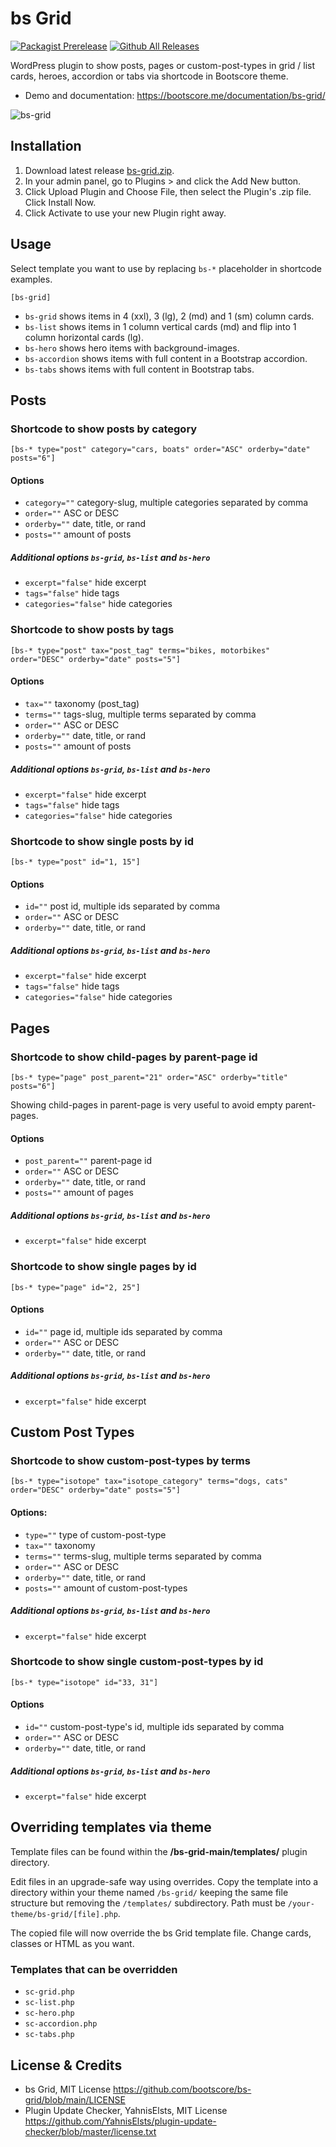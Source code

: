 # bs Grid

[![Packagist Prerelease](https://img.shields.io/packagist/vpre/bootscore/bs-grid?logo=packagist&logoColor=fff)](https://packagist.org/packages/bootscore/bs-grid)
[![Github All Releases](https://img.shields.io/github/downloads/bootscore/bs-grid/total.svg)](https://github.com/bootscore/bs-grid/releases)

WordPress plugin to show posts, pages or custom-post-types in grid / list cards, heroes, accordion or tabs via shortcode in Bootscore theme.

- Demo and documentation: https://bootscore.me/documentation/bs-grid/

<img src="https://lh3.googleusercontent.com/pw/AM-JKLUxNADNzUEZvT53A8bP1QXSGubd4GEHdhPZw4wx3IsCu0A4XT7uM0SNBfrTzplvmE9jFBXr_Twytum2cWrDg0Scgroha0IRcp_73Y6NL3GZUrOlVbeL4-WeQS-UbXL2JVmLxjqq7JFdDTbPXivTtJsjRg=w1904-h1530-no" alt="bs-grid">

## Installation
1. Download latest release [bs-grid.zip](https://github.com/bootscore/bs-grid/releases). 
2. In your admin panel, go to Plugins > and click the Add New button.
3. Click Upload Plugin and Choose File, then select the Plugin's .zip file. Click Install Now.
4. Click Activate to use your new Plugin right away.

## Usage

Select template you want to use by replacing `bs-*` placeholder in shortcode examples.

```
[bs-grid]
```

- `bs-grid` shows items in 4 (xxl), 3 (lg), 2 (md) and 1 (sm) column cards.
- `bs-list` shows items in 1 column vertical cards (md) and flip into 1 column horizontal cards (lg).
- `bs-hero` shows hero items with background-images. 
- `bs-accordion` shows items with full content in a Bootstrap accordion.
- `bs-tabs` shows items with full content in Bootstrap tabs.

## Posts

### Shortcode to show posts by category
```
[bs-* type="post" category="cars, boats" order="ASC" orderby="date" posts="6"]
```   

#### Options
- `category=""` category-slug, multiple categories separated by comma
- `order=""` ASC or DESC
- `orderby=""` date, title, or rand
- `posts=""` amount of posts

##### Additional options `bs-grid`, `bs-list` and `bs-hero`
- `excerpt="false"` hide excerpt
- `tags="false"` hide tags
- `categories="false"` hide categories

### Shortcode to show posts by tags
```
[bs-* type="post" tax="post_tag" terms="bikes, motorbikes" order="DESC" orderby="date" posts="5"]
```

#### Options
- `tax=""` taxonomy (post_tag)
- `terms=""` tags-slug, multiple terms separated by comma
- `order=""` ASC or DESC
- `orderby=""` date, title, or rand
- `posts=""` amount of posts

##### Additional options `bs-grid`, `bs-list` and `bs-hero`
- `excerpt="false"` hide excerpt
- `tags="false"` hide tags
- `categories="false"` hide categories

### Shortcode to show single posts by id
```
[bs-* type="post" id="1, 15"]
```

#### Options
- `id=""` post id, multiple ids separated by comma 
- `order=""` ASC or DESC
- `orderby=""` date, title, or rand

##### Additional options `bs-grid`, `bs-list` and `bs-hero`
- `excerpt="false"` hide excerpt
- `tags="false"` hide tags
- `categories="false"` hide categories

## Pages

### Shortcode to show child-pages by parent-page id
```
[bs-* type="page" post_parent="21" order="ASC" orderby="title" posts="6"]
```

Showing child-pages in parent-page is very useful to avoid empty parent-pages.

#### Options
- `post_parent=""` parent-page id
- `order=""` ASC or DESC
- `orderby=""` date, title, or rand
- `posts=""` amount of pages

##### Additional options `bs-grid`, `bs-list` and `bs-hero`
- `excerpt="false"` hide excerpt

### Shortcode to show single pages by id
```
[bs-* type="page" id="2, 25"]
```

#### Options
- `id=""` page id, multiple ids separated by comma 
- `order=""` ASC or DESC
- `orderby=""` date, title, or rand

##### Additional options `bs-grid`, `bs-list` and `bs-hero`
- `excerpt="false"` hide excerpt

## Custom Post Types

### Shortcode to show custom-post-types by terms
```
[bs-* type="isotope" tax="isotope_category" terms="dogs, cats" order="DESC" orderby="date" posts="5"]
```

#### Options:
- `type=""` type of custom-post-type
- `tax=""` taxonomy
- `terms=""` terms-slug, multiple terms separated by comma
- `order=""` ASC or DESC
- `orderby=""` date, title, or rand
- `posts=""` amount of custom-post-types

##### Additional options `bs-grid`, `bs-list` and `bs-hero`
- `excerpt="false"` hide excerpt

### Shortcode to show single custom-post-types by id
```
[bs-* type="isotope" id="33, 31"]
```

#### Options
- `id=""` custom-post-type's id, multiple ids separated by comma 
- `order=""` ASC or DESC
- `orderby=""` date, title, or rand

##### Additional options `bs-grid`, `bs-list` and `bs-hero`
- `excerpt="false"` hide excerpt

## Overriding templates via theme
Template files can be found within the **/bs-grid-main/templates/** plugin directory.

Edit files in an upgrade-safe way using overrides. Copy the template into a directory within your theme named `/bs-grid/` keeping the same file structure but removing the `/templates/` subdirectory. Path must be `/your-theme/bs-grid/[file].php`.

The copied file will now override the bs Grid template file. Change cards, classes or HTML as you want.

### Templates that can be overridden
- `sc-grid.php`
- `sc-list.php`
- `sc-hero.php`
- `sc-accordion.php`
- `sc-tabs.php`

## License & Credits
- bs Grid, MIT License https://github.com/bootscore/bs-grid/blob/main/LICENSE
- Plugin Update Checker, YahnisElsts, MIT License https://github.com/YahnisElsts/plugin-update-checker/blob/master/license.txt
